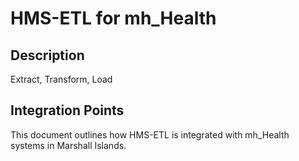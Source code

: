 # HMS-ETL for mh_Health

## Description

Extract, Transform, Load

## Integration Points

This document outlines how HMS-ETL is integrated with mh_Health systems in Marshall Islands.
